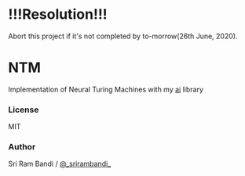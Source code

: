 # !!!Resolution!!!
Abort this project if it's not completed by to-morrow(26th June, 2020).

# NTM

Implementation of Neural Turing Machines with my [ai](https://github.com/srirambandi/ai) library

### License

MIT

### Author

Sri Ram Bandi / [@\_srirambandi\_](https://twitter.com/_srirambandi_)
